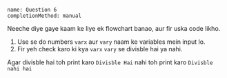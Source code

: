 ```ngMeta
name: Question 6
completionMethod: manual
```

Neeche diye gaye kaam ke liye ek flowchart banao, aur fir uska code likho.

1. Use se do numbers `varx` aur `vary` naam ke variables mein input lo.
2. Fir yeh check karo ki kya `varx` `vary` se divisble hai ya nahi.

Agar divisble hai toh print karo `Divisble Hai` nahi toh print karo `Divisble nahi hai`